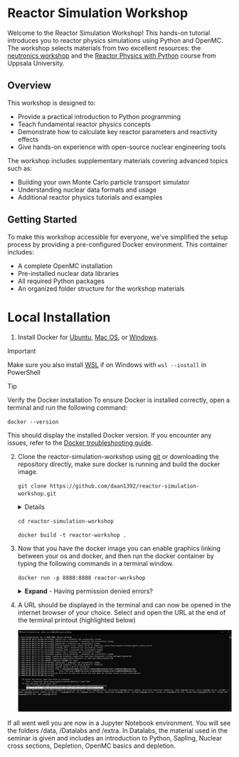 # Reactor Simulation Workshop

Welcome to the Reactor Simulation Workshop! This hands-on tutorial introduces you to reactor physics simulations using Python and OpenMC. The workshop selects materials from two excellent resources: the [neutronics workshop](https://github.com/fusion-energy/neutronics-workshop.git) and the [Reactor Physics with Python](https://github.com/ezsolti/RFP.git) course from Uppsala University.

## Overview

This workshop is designed to:
- Provide a practical introduction to Python programming
- Teach fundamental reactor physics concepts
- Demonstrate how to calculate key reactor parameters and reactivity effects
- Give hands-on experience with open-source nuclear engineering tools

The workshop includes supplementary materials covering advanced topics such as:
- Building your own Monte Carlo particle transport simulator
- Understanding nuclear data formats and usage
- Additional reactor physics tutorials and examples

## Getting Started

To make this workshop accessible for everyone, we've simplified the setup process by providing a pre-configured Docker environment. This container includes:
- A complete OpenMC installation
- Pre-installed nuclear data libraries
- All required Python packages
- An organized folder structure for the workshop materials

# Local Installation

1. Install Docker for
[Ubuntu](https://docs.docker.com/install/linux/docker-ce/ubuntu/),
[Mac OS](https://store.docker.com/editions/community/docker-ce-desktop-mac), or
[Windows](https://hub.docker.com/editions/community/docker-ce-desktop-windows). 

> [!IMPORTANT]
> Make sure you also install [WSL](https://learn.microsoft.com/en-us/windows/wsl/install) if on Windows with
> ```wsl --install``` in PowerShell

> [!TIP]
> Verify the Docker installation
>To ensure Docker is installed correctly, open a terminal and run the following command:
>
>```docker --version```
>
>This should display the installed Docker version. If you encounter any issues, refer to the [Docker troubleshooting guide](https://docs.docker.com/get-docker/#troubleshoot-installation).


2. Clone the reactor-simulation-workshop using [git](https://git-scm.com/book/en/v2/Getting-Started-Installing-Git) or downloading the repository directly, make sure docker is running and build the docker image.

    ```git clone https://github.com/daan1392/reactor-simulation-workshop.git```

    <details>
    If you do not have git installed, or don't want to install it, you can also download the repository as a zip file and unzip it.
    </details>

    ```cd reactor-simulation-workshop```

    ```docker build -t reactor-workshop .```


3. Now that you have the docker image you can enable graphics linking between
your os and docker, and then run the docker container by typing the following
commands in a terminal window.

    ```docker run -p 8888:8888 reactor-workshop```

    <details>
      <summary><b>Expand</b> - Having permission denied errors?</summary>
        <pre><code class="language-html">
        If you are running the command from Linux or Ubuntu terminal and getting permission denied messages back.
        Try running the same command with elevated user permissions by adding sudo at the front.
        sudo docker run -p 8888:8888 ghcr.io/fusion-energy/neutronics-workshop
        Then enter your password when prompted.
        </code></pre>
    </details>

4. A URL should be displayed in the terminal and can now be opened in the
internet browser of your choice. Select and open the URL at the end of the terminal printout (highlighted below)

    ![Open the environment](docker-run.png)

If all went well you are now in a Jupyter Notebook environment. You will see the folders /data, /Datalabs and /extra. In Datalabs, the material used in the seminar is given and includes an introduction to Python, Sapling, Nuclear cross sections, Depletion, OpenMC basics and depletion. 